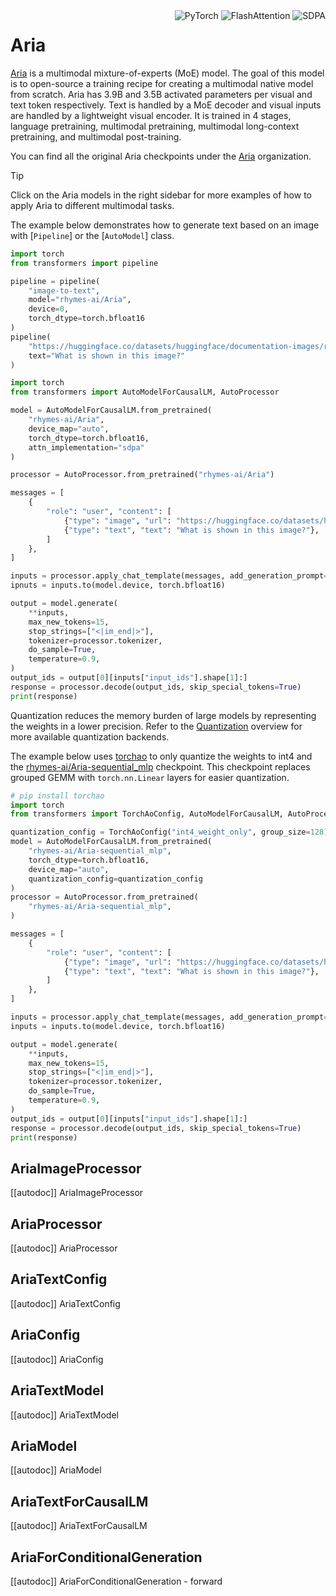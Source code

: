 <!--Copyright 2024 The HuggingFace Team. All rights reserved.

Licensed under the Apache License, Version 2.0 (the "License"); you may not use this file except in compliance with
the License. You may obtain a copy of the License at

http://www.apache.org/licenses/LICENSE-2.0

Unless required by applicable law or agreed to in writing, software distributed under the License is distributed on
an "AS IS" BASIS, WITHOUT WARRANTIES OR CONDITIONS OF ANY KIND, either express or implied. See the License for the
specific language governing permissions and limitations under the License.

⚠️ Note that this file is in Markdown but contain specific syntax for our doc-builder (similar to MDX) that may not be
rendered properly in your Markdown viewer.

-->

<div style="float: right;">
    <div class="flex flex-wrap space-x-1">
        <img alt="PyTorch" src="https://img.shields.io/badge/PyTorch-DE3412?style=flat&logo=pytorch&logoColor=white">
        <img alt="FlashAttention" src="https://img.shields.io/badge/%E2%9A%A1%EF%B8%8E%20FlashAttention-eae0c8?style=flat">
        <img alt="SDPA" src="https://img.shields.io/badge/SDPA-DE3412?style=flat&logo=pytorch&logoColor=white">
    </div>
</div>

# Aria

[Aria](https://huggingface.co/papers/2410.05993) is a multimodal mixture-of-experts (MoE) model. The goal of this model is to open-source a training recipe for creating a multimodal native model from scratch. Aria has 3.9B and 3.5B activated parameters per visual and text token respectively. Text is handled by a MoE decoder and visual inputs are handled by a lightweight visual encoder. It is trained in 4 stages, language pretraining, multimodal pretraining, multimodal long-context pretraining, and multimodal post-training.

You can find all the original Aria checkpoints under the [Aria](https://huggingface.co/rhymes-ai?search_models=aria) organization.

> [!TIP]
> Click on the Aria models in the right sidebar for more examples of how to apply Aria to different multimodal tasks.

The example below demonstrates how to generate text based on an image with [`Pipeline`] or the [`AutoModel`] class.

<hfoptions id="usage">
<hfoption id="Pipeline">

```python
import torch
from transformers import pipeline

pipeline = pipeline(
    "image-to-text",
    model="rhymes-ai/Aria",
    device=0,
    torch_dtype=torch.bfloat16
)
pipeline(
    "https://huggingface.co/datasets/huggingface/documentation-images/resolve/main/pipeline-cat-chonk.jpeg",
    text="What is shown in this image?"
)
```

</hfoption>
<hfoption id="AutoModel">

```python
import torch
from transformers import AutoModelForCausalLM, AutoProcessor

model = AutoModelForCausalLM.from_pretrained(
    "rhymes-ai/Aria",
    device_map="auto",
    torch_dtype=torch.bfloat16,
    attn_implementation="sdpa"
)

processor = AutoProcessor.from_pretrained("rhymes-ai/Aria")

messages = [
    {
        "role": "user", "content": [
            {"type": "image", "url": "https://huggingface.co/datasets/huggingface/documentation-images/resolve/main/pipeline-cat-chonk.jpeg"},
            {"type": "text", "text": "What is shown in this image?"},
        ]
    },
]

inputs = processor.apply_chat_template(messages, add_generation_prompt=True, tokenize=True, return_dict=True, return_tensors="pt")
ipnuts = inputs.to(model.device, torch.bfloat16)

output = model.generate(
    **inputs,
    max_new_tokens=15,
    stop_strings=["<|im_end|>"],
    tokenizer=processor.tokenizer,
    do_sample=True,
    temperature=0.9,
)
output_ids = output[0][inputs["input_ids"].shape[1]:]
response = processor.decode(output_ids, skip_special_tokens=True)
print(response)
```

</hfoption>
</hfoptions>

Quantization reduces the memory burden of large models by representing the weights in a lower precision. Refer to the [Quantization](../quantization/overview) overview for more available quantization backends.
	
The example below uses [torchao](../quantization/torchao) to only quantize the weights to int4 and the [rhymes-ai/Aria-sequential_mlp](https://huggingface.co/rhymes-ai/Aria-sequential_mlp) checkpoint. This checkpoint replaces grouped GEMM with `torch.nn.Linear` layers for easier quantization.

```py
# pip install torchao
import torch
from transformers import TorchAoConfig, AutoModelForCausalLM, AutoProcessor

quantization_config = TorchAoConfig("int4_weight_only", group_size=128)
model = AutoModelForCausalLM.from_pretrained(
    "rhymes-ai/Aria-sequential_mlp",
    torch_dtype=torch.bfloat16,
    device_map="auto",
    quantization_config=quantization_config
)
processor = AutoProcessor.from_pretrained(
    "rhymes-ai/Aria-sequential_mlp",
)

messages = [
    {
        "role": "user", "content": [
            {"type": "image", "url": "https://huggingface.co/datasets/huggingface/documentation-images/resolve/main/pipeline-cat-chonk.jpeg"},
            {"type": "text", "text": "What is shown in this image?"},
        ]
    },
]

inputs = processor.apply_chat_template(messages, add_generation_prompt=True, tokenize=True, return_dict=True, return_tensors="pt")
inputs = inputs.to(model.device, torch.bfloat16)

output = model.generate(
    **inputs,
    max_new_tokens=15,
    stop_strings=["<|im_end|>"],
    tokenizer=processor.tokenizer,
    do_sample=True,
    temperature=0.9,
)
output_ids = output[0][inputs["input_ids"].shape[1]:]
response = processor.decode(output_ids, skip_special_tokens=True)
print(response)
```


## AriaImageProcessor

[[autodoc]] AriaImageProcessor

## AriaProcessor

[[autodoc]] AriaProcessor

## AriaTextConfig

[[autodoc]] AriaTextConfig

## AriaConfig

[[autodoc]] AriaConfig

## AriaTextModel

[[autodoc]] AriaTextModel

## AriaModel

[[autodoc]] AriaModel

## AriaTextForCausalLM

[[autodoc]] AriaTextForCausalLM

## AriaForConditionalGeneration

[[autodoc]] AriaForConditionalGeneration
    - forward
